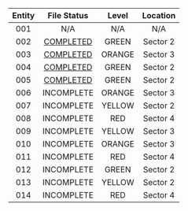 | Entity | File Status | Level | Location |
|:---:|:---:|:---:|:---:|
| 001 | N/A | N/A | N/A |
| 002 | [COMPLETED](./Green/002.md) | GREEN | Sector 2 |
| 003 | [COMPLETED](./Orange/003.md) | ORANGE | Sector 3 |
| 004 | [COMPLETED](./Green/004.md) | GREEN | Sector 2 |
| 005 | [COMPLETED](./Green/005.md) | GREEN | Sector 2 |
| 006 | INCOMPLETE | ORANGE | Sector 3 |
| 007 | INCOMPLETE | YELLOW | Sector 2 |
| 008 | INCOMPLETE | RED | Sector 4 |
| 009 | INCOMPLETE | YELLOW | Sector 3 |
| 010 | INCOMPLETE | ORANGE | Sector 3 |
| 011 | INCOMPLETE | RED | Sector 4 |
| 012 | INCOMPLETE | GREEN | Sector 2 |
| 013 | INCOMPLETE | YELLOW | Sector 2 |
| 014 | INCOMPLETE | RED | Sector 4 |
